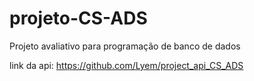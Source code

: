 # projeto-CS-ADS
Projeto avaliativo para programação de banco de dados

link da api: https://github.com/Lyem/project_api_CS_ADS
